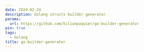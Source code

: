 ```yaml
---
date: 2024-02-24
description: Golang structs builder generator
params:
  url: https://github.com/kilianpaquier/go-builder-generator
pin: true
tags:
  - Golang
title: go-builder-generator
---
```


